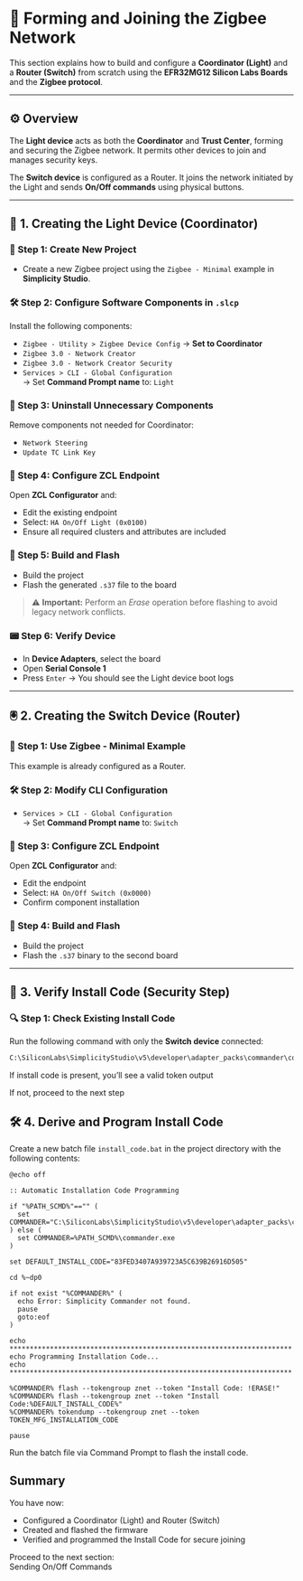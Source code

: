 
# 📡 Forming and Joining the Zigbee Network

This section explains how to build and configure a **Coordinator (Light)** and a **Router (Switch)** from scratch using the **EFR32MG12 Silicon Labs Boards** and the **Zigbee protocol**.

---

## ⚙️ Overview

The **Light device** acts as both the **Coordinator** and **Trust Center**, forming and securing the Zigbee network. It permits other devices to join and manages security keys.

The **Switch device** is configured as a Router. It joins the network initiated by the Light and sends **On/Off commands** using physical buttons.

---

## 🔧 1. Creating the Light Device (Coordinator)

### 🧪 Step 1: Create New Project

- Create a new Zigbee project using the `Zigbee - Minimal` example in **Simplicity Studio**.

### 🛠 Step 2: Configure Software Components in `.slcp`

Install the following components:

- `Zigbee - Utility > Zigbee Device Config` → **Set to Coordinator**
- `Zigbee 3.0 - Network Creator`
- `Zigbee 3.0 - Network Creator Security`
- `Services > CLI - Global Configuration`  
  → Set **Command Prompt name** to: `Light`

### 🔄 Step 3: Uninstall Unnecessary Components

Remove components not needed for Coordinator:

- `Network Steering`
- `Update TC Link Key`

### 🔌 Step 4: Configure ZCL Endpoint

Open **ZCL Configurator** and:

- Edit the existing endpoint
- Select: `HA On/Off Light (0x0100)`
- Ensure all required clusters and attributes are included

### 🧱 Step 5: Build and Flash

- Build the project
- Flash the generated `.s37` file to the board

> ⚠️ **Important:** Perform an *Erase* operation before flashing to avoid legacy network conflicts.

### 📟 Step 6: Verify Device

- In **Device Adapters**, select the board
- Open **Serial Console 1**
- Press `Enter` → You should see the Light device boot logs

---

## 🖲 2. Creating the Switch Device (Router)

### 🧪 Step 1: Use Zigbee - Minimal Example

This example is already configured as a Router.

### 🛠 Step 2: Modify CLI Configuration

- `Services > CLI - Global Configuration`  
  → Set **Command Prompt name** to: `Switch`

### 🔌 Step 3: Configure ZCL Endpoint

Open **ZCL Configurator** and:

- Edit the endpoint
- Select: `HA On/Off Switch (0x0000)`
- Confirm component installation

### 🧱 Step 4: Build and Flash

- Build the project
- Flash the `.s37` binary to the second board

---

## 🧩 3. Verify Install Code (Security Step)

### 🔍 Step 1: Check Existing Install Code

Run the following command with only the **Switch device** connected:

```bash
C:\SiliconLabs\SimplicityStudio\v5\developer\adapter_packs\commander\commander.exe tokendump --tokengroup znet
```
If install code is present, you’ll see a valid token output

If not, proceed to the next step

## 🛠 4. Derive and Program Install Code

Create a new batch file `install_code.bat` in the project directory with the following contents:

```batch
@echo off

:: Automatic Installation Code Programming

if "%PATH_SCMD%"=="" (
  set COMMANDER="C:\SiliconLabs\SimplicityStudio\v5\developer\adapter_packs\commander\commander.exe"
) else (
  set COMMANDER=%PATH_SCMD%\commander.exe
)

set DEFAULT_INSTALL_CODE="83FED3407A939723A5C639B26916D505"

cd %~dp0

if not exist "%COMMANDER%" (
  echo Error: Simplicity Commander not found.
  pause
  goto:eof
)

echo **********************************************************************
echo Programming Installation Code...
echo **********************************************************************

%COMMANDER% flash --tokengroup znet --token "Install Code: !ERASE!"
%COMMANDER% flash --tokengroup znet --token "Install Code:%DEFAULT_INSTALL_CODE%"
%COMMANDER% tokendump --tokengroup znet --token TOKEN_MFG_INSTALLATION_CODE

pause

```
Run the batch file via Command Prompt to flash the install code.

## Summary

You have now:

- Configured a Coordinator (Light) and Router (Switch)
- Created and flashed the firmware
- Verified and programmed the Install Code for secure joining

Proceed to the next section:  
Sending On/Off Commands

